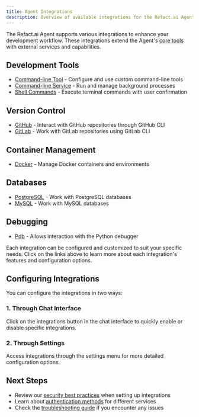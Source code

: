```yaml
---
title: Agent Integrations
description: Overview of available integrations for the Refact.ai Agent
---
```


The Refact.ai Agent supports various integrations to enhance your development workflow. These integrations extend the Agent's [core tools](../tools) with external services and capabilities.

## Development Tools
- [Command-line Tool](./command-line-tool) - Configure and use custom command-line tools
- [Command-line Service](./command-line-service) - Run and manage background processes
- [Shell Commands](./shell-commands) - Execute terminal commands with user confirmation

## Version Control
- [GitHub](./github) - Interact with GitHub repositories through GitHub CLI
- [GitLab](./gitlab) - Work with GitLab repositories using GitLab CLI

## Container Management
- [Docker](./docker) - Manage Docker containers and environments

## Databases
- [PostgreSQL](./postgresql) - Work with PostgreSQL databases
- [MySQL](./mysql) - Work with MySQL databases

## Debugging
- [Pdb](./pdb) - Allows interaction with the Python debugger

Each integration can be configured and customized to suit your specific needs. Click on the links above to learn more about each integration's features and configuration options.

## Configuring Integrations

You can configure the integrations in two ways:

### 1. Through Chat Interface

Click on the integrations button in the chat interface to quickly enable or disable specific integrations.

### 2. Through Settings

Access integrations through the settings menu for more detailed configuration options.

## Next Steps

- Review our [security best practices](../security) when setting up integrations
- Learn about [authentication methods](../authentication) for different services
- Check the [troubleshooting guide](../troubleshooting) if you encounter any issues